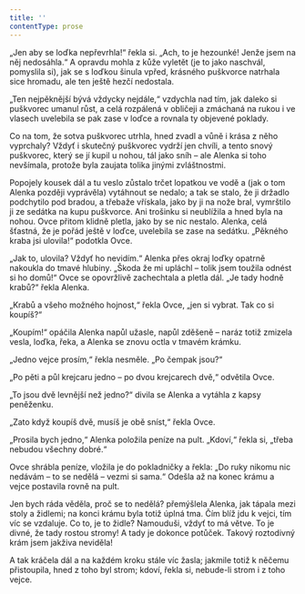 ```yaml
---
title: ''
contentType: prose
---
```


„Jen aby se loďka nepřevrhla!“ řekla si. „Ach, to je hezounké! Jenže jsem na něj nedosáhla.“ A opravdu mohla z kůže vyletět (je to jako naschvál, pomyslila si), jak se s loďkou šinula vpřed, krásného puškvorce natrhala sice hromadu, ale ten ještě hezčí nedostala.

„Ten nejpěknější bývá vždycky nejdále,“ vzdychla nad tím, jak daleko si puškvorec umanul růst, a celá rozpálená v obličeji a zmáchaná na rukou i ve vlasech uvelebila se pak zase v loďce a rovnala ty objevené poklady.

Co na tom, že sotva puškvorec utrhla, hned zvadl a vůně i krása z něho vyprchaly? Vždyť i skutečný puškvorec vydrží jen chvíli, a tento snový puškvorec, který se jí kupil u nohou, tál jako sníh – ale Alenka si toho nevšímala, protože byla zaujata tolika jinými zvláštnostmi.

Popojely kousek dál a tu veslo zůstalo trčet lopatkou ve vodě a (jak o tom Alenka později vyprávěla) vytáhnout se nedalo; a tak se stalo, že ji držadlo podchytilo pod bradou, a třebaže vřískala, jako by ji na nože bral, vymrštilo ji ze sedátka na kupu puškvorce. Ani trošinku si neublížila a hned byla na nohou. Ovce přitom klidně pletla, jako by se nic nestalo. Alenka, celá šťastná, že je pořád ještě v loďce, uvelebila se zase na sedátku. „Pěkného kraba jsi ulovila!“ podotkla Ovce.

„Jak to, ulovila? Vždyť ho nevidím.“ Alenka přes okraj loďky opatrně nakoukla do tmavé hlubiny. „Škoda že mi upláchl – tolik jsem toužila odnést si ho domů!“ Ovce se opovržlivě zachechtala a pletla dál. „Je tady hodně krabů?“ řekla Alenka.

„Krabů a všeho možného hojnost,“ řekla Ovce, „jen si vybrat. Tak co si koupíš?“

„Koupím!“ opáčila Alenka napůl užasle, napůl zděšeně – naráz totiž zmizela vesla, loďka, řeka, a Alenka se znovu octla v tmavém krámku.

„Jedno vejce prosím,“ řekla nesměle. „Po čempak jsou?“

„Po pěti a půl krejcaru jedno – po dvou krejcarech dvě,“ odvětila Ovce.

„To jsou dvě levnější než jedno?“ divila se Alenka a vytáhla z kapsy peněženku.

„Zato když koupíš dvě, musíš je obě sníst,“ řekla Ovce.

„Prosila bych jedno,“ Alenka položila peníze na pult. „Kdoví,“ řekla si, „třeba nebudou všechny dobré.“

Ovce shrábla peníze, vložila je do pokladničky a řekla: „Do ruky nikomu nic nedávám – to se nedělá – vezmi si sama.“ Odešla až na konec krámu a vejce postavila rovně na pult.

Jen bych ráda věděla, proč se to nedělá? přemýšlela Alenka, jak tápala mezi stoly a židlemi; na konci krámu byla totiž úplná tma. Čím blíž jdu k vejci, tím víc se vzdaluje. Co to, je to židle? Namouduši, vždyť to má větve. To je divné, že tady rostou stromy! A tady je dokonce potůček. Takový roztodivný krám jsem jakživa neviděla!

A tak kráčela dál a na každém kroku stále víc žasla; jakmile totiž k něčemu přistoupila, hned z toho byl strom; kdoví, řekla si, nebude-li strom i z toho vejce.
